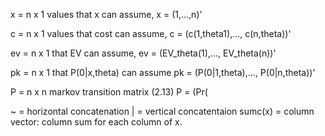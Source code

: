 x = n x 1 values that x can assume, x = (1,...,n)'

c = n x 1 values that cost can assume,
c = (c(1,theta1),..., c(n,theta))'

ev = n x 1 that EV can assume,
ev = (EV_theta(1),..., EV_theta(n))'

pk = n x 1 that P(0|x,theta) can assume
pk = (P(0|1,theta),..., P(0|n,theta))'

P = n x n markov transition matrix (2.13)
P = (Pr(

~ = horizontal concatenation
| = vertical concatentaion
sumc(x) = column vector: column sum for each column of x. 
